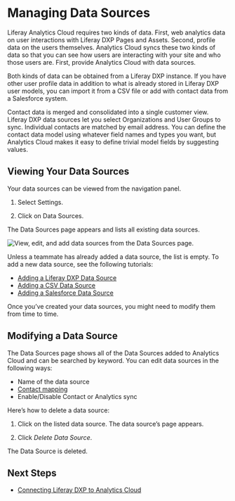 # Managing Data Sources

Liferay Analytics Cloud requires two kinds of data. First, web analytics data on user interactions with Liferay DXP Pages and Assets. Second, profile data on the users themselves. Analytics Cloud syncs these two kinds of data so that you can see how users are interacting with your site and who those users are. First, provide Analytics Cloud with data sources.

Both kinds of data can be obtained from a Liferay DXP instance. If you have other user profile data in addition to what is already stored in Liferay DXP user models, you can import it from a CSV file or add with contact data from a Salesforce system.

Contact data is merged and consolidated into a single customer view. Liferay DXP data sources let you select Organizations and User Groups to sync. Individual contacts are matched by email address. You can define the contact data model using whatever field names and types you want, but Analytics Cloud makes it easy to define trivial model fields by suggesting values.

## Viewing Your Data Sources

Your data sources can be viewed from the navigation panel.

1. Select Settings.

1. Click on Data Sources.

The Data Sources page appears and lists all existing data sources.

![View, edit, and add data sources from the Data Sources page.](managing-data-sources/images/01.png)

Unless a teammate has already added a data source, the list is empty. To add a new data source, see the following tutorials:

* [Adding a Liferay DXP Data Source](./connecting-liferay-dxp-to-analytics-cloud.md)
* [Adding a CSV Data Source](../people/individuals/adding-a-csv-data-source.md)
* [Adding a Salesforce Data Source](../people/individuals/adding-a-salesforce-data-source.md)

Once you’ve created your data sources, you might need to modify them from time to time.

## Modifying a Data Source

The Data Sources page shows all of the Data Sources added to Analytics Cloud and can be searched by keyword. You can edit data sources in the following ways:

* Name of the data source
* [Contact mapping](../people/individuals/adding-a-csv-data-source.md#mapping-contact-data)
* Enable/Disable Contact or Analytics sync

Here’s how to delete a data source:

1. Click on the listed data source. The data source’s page appears.

1. Click *Delete Data Source*.

The Data Source is deleted.

## Next Steps

* [Connecting Liferay DXP to Analytics Cloud](./connecting-liferay-dxp-to-analytics-cloud.md)
